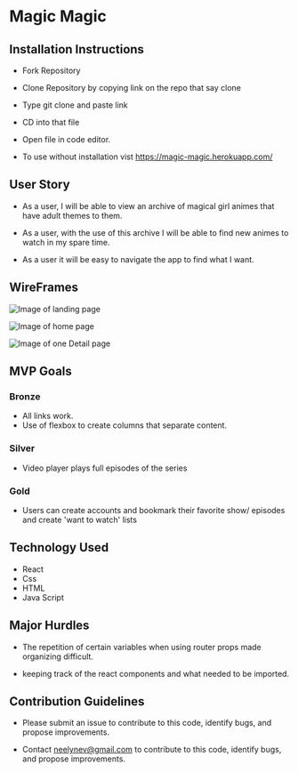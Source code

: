 # Magic Magic

## Installation Instructions

- Fork Repository
- Clone Repository by copying link on the repo that say clone
- Type git clone and paste link
- CD into that file
- Open file in code editor.

- To use without installation vist https://magic-magic.herokuapp.com/

## User Story
- As a user, I will be able to view an archive of magical girl animes that have adult themes to them.

- As a user, with the use of this archive I will be able to find new animes to watch in my spare time.

- As  a user it will be easy to navigate the app to find what I want.

## WireFrames

![Image of landing page](https://i.imgur.com/mQ3sjfA.png?1)

![Image of home page](https://i.imgur.com/fFA7iSW.png?1)

![Image of one Detail page](https://i.imgur.com/S7DjCF4.png?1)

## MVP Goals

### Bronze
- All links work. 
- Use of flexbox to create columns that separate content.
### Silver
- Video player plays full episodes of the series
### Gold
- Users can create accounts and bookmark their favorite show/ episodes and create 'want to watch' lists

## Technology Used
- React
- Css
- HTML
- Java Script

## Major Hurdles

- The repetition of certain variables when using router props made organizing difficult.

- keeping track of the react components and what needed to be imported.

## Contribution Guidelines

- Please submit an issue to contribute to this code, identify bugs, and propose improvements. 

- Contact neelynev@gmail.com to contribute to this code, identify bugs, and propose improvements.